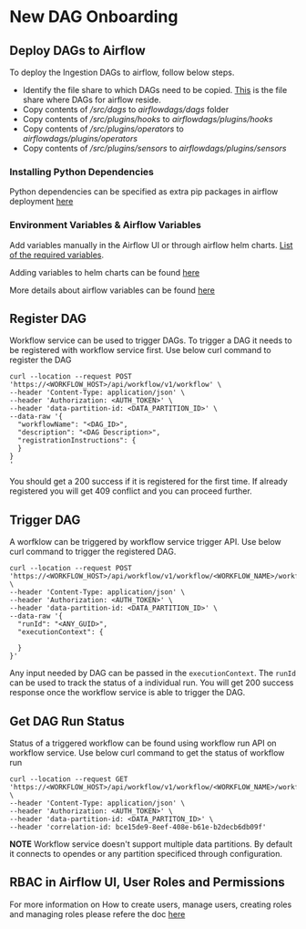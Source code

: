 # New DAG Onboarding

## Deploy DAGs to Airflow
To deploy the Ingestion DAGs to airflow, follow below steps.
- Identify the file share to which DAGs need to be copied. [This](https://community.opengroup.org/osdu/platform/deployment-and-operations/infra-azure-provisioning/-/blob/master/infra/templates/osdu-r3-mvp/service_resources/airflow.tf#L71) is the file share where DAGs for airflow reside.
- Copy contents of */src/dags* to *airflowdags/dags* folder
- Copy contents of */src/plugins/hooks* to *airflowdags/plugins/hooks*
- Copy contents of */src/plugins/operators* to *airflowdags/plugins/operators*
- Copy contents of */src/plugins/sensors* to *airflowdags/plugins/sensors*

### Installing Python Dependencies
Python dependencies can be specified as extra pip packages in airflow deployment [here](https://community.opengroup.org/osdu/platform/deployment-and-operations/infra-azure-provisioning/-/blob/master/charts/airflow/helm-config.yaml#L211)

### Environment Variables & Airflow Variables
Add variables manually in the Airflow UI or through airflow helm charts. [List of the required variables](#required-variables).

Adding variables to helm charts can be found [here](https://community.opengroup.org/osdu/platform/deployment-and-operations/infra-azure-provisioning/-/blob/master/charts/airflow/helm-config.yaml#L157)

More details about airflow variables can be found [here](https://airflow.apache.org/docs/apache-airflow/1.10.12/concepts.html?highlight=airflow_var#variables)

## Register DAG
Workflow service can be used to trigger DAGs. To trigger a DAG it needs to be registered with workflow service first. Use below curl command to register the DAG
```
curl --location --request POST 'https://<WORKFLOW_HOST>/api/workflow/v1/workflow' \
--header 'Content-Type: application/json' \
--header 'Authorization: <AUTH_TOKEN>' \
--header 'data-partition-id: <DATA_PARTITION_ID>' \
--data-raw '{
  "workflowName": "<DAG_ID>",
  "description": "<DAG Description>",
  "registrationInstructions": {
  }
}
'
```
You should get a 200 success if it is registered for the first time. If already registered you will get 409 conflict and you can proceed further.

## Trigger DAG
A worfklow can be triggered by workflow service trigger API. Use below curl command to trigger the registered DAG.
```
curl --location --request POST 'https://<WORKFLOW_HOST>/api/workflow/v1/workflow/<WORKFLOW_NAME>/workflowRun' \
--header 'Content-Type: application/json' \
--header 'Authorization: <AUTH_TOKEN>' \
--header 'data-partition-id: <DATA_PARTITION_ID>' \
--data-raw '{
  "runId": "<ANY_GUID>",
  "executionContext": {
    
  }
}'
```
Any input needed by DAG can be passed in the `executionContext`. The `runId` can be used to track the status of a individual run. You will get 200 success response once the workflow service is able to trigger the DAG.

## Get DAG Run Status
Status of a triggered workflow can be found using workflow run API on workflow service. Use below curl command to get the status of workflow run
```
curl --location --request GET 'https://<WORKFLOW_HOST>/api/workflow/v1/workflow/<WORKFLOW_NAME>/workflowRun/<WORKFLOW_RUN_ID>' \
--header 'Content-Type: application/json' \
--header 'Authorization: <AUTH_TOKEN>' \
--header 'data-partition-id: <DATA_PARTITON_ID>' \
--header 'correlation-id: bce15de9-8eef-408e-b61e-b2decb6db09f'
```

**NOTE** Workflow service doesn't support multiple data partitions. By default it connects to opendes or any partition specificed through configuration.

## RBAC in Airflow UI, User Roles and Permissions

For more information on How to create users, manage users, creating roles and managing roles please refere the doc [here](https://community.opengroup.org/osdu/platform/deployment-and-operations/infra-azure-provisioning/-/blob/master/docs/airflow-rbac.md)
